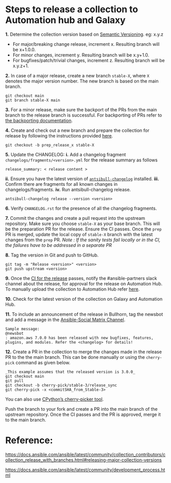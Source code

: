 # Steps to release a collection to Automation hub and Galaxy

**1.** Determine the collection version based on [Semantic Versioning](https://semver.org/). eg: x.y.z
- For major/breaking change release, increment x. Resulting branch will be x+1.0.0.
- For minor changes, increment y. Resulting branch will be x.y+1.0.
- For bugfixes/patch/trivial changes, increment z. Resulting branch will be x.y.z+1.

**2.** In case of a major release, create a new branch `stable-X`, where `X` denotes the major version number. The new branch is based on the main branch.

```
git checkout main
git branch stable-X main
```

**3.** For a minor release, make sure the backport of the PRs from the main branch to the release branch is successful. For backporting of PRs refer to [the backporting documentation](https://github.com/ansible-collections/cloud-content-handbook/blob/main/backport_changes.md).

**4.** Create and check out a new branch and prepare the collection for release by following the instructions provided [here](https://docs.ansible.com/ansible/latest/community/collection_contributors/collection_releasing.html#preparing-to-release-a-collection).

```
git checkout -b prep_release_x stable-X
```

**5.** Update the CHANGELOG:
  **i.** Add a changelog fragment `changelogs/fragments/<version>.yml` for the release summary as follows
   ```
   release_summary: < release content >
   ```
   **ii.** Ensure you have the latest version of [`antsibull-changelog`](https://ansible.readthedocs.io/projects/antsibull-changelog/) installed.
   **iii.** Confirm there are fragments for all known changes in changelogs/fragments.
   **iv.** Run antsibull-changelog release.
   ```
   antsibull-changelog release --version <version>
   ```

**6.** Verify `CHANGELOG.rst` for the presence of all the changelog fragments.

**7.** Commit the changes and create a pull request into the upstream repository. Make sure you choose `stable-X` as your base branch. This will be the preparation PR for the release. Ensure the CI passes. Once the `prep` PR is merged, update the local copy of `stable-X` branch with the latest changes from the `prep` PR.
_Note : If the sanity tests fail locally or in the CI, the failures have to be addressed in a separate PR_

**8.** Tag the version in Git and push to GitHub.

```
git tag -m "Release <version>" <version>
git push upstream <version>
```

**9.** Once the [CI for the release](https://ansible.softwarefactory-project.io/zuul/status) passes, notify the #ansible-partners slack channel about the release, for approval for the release on Automation Hub. To manually upload the collection to Automation Hub refer [here](https://github.com/ansible-collections/cloud-content-handbook/blob/main/Release/release_automation_hub.md).

**10.** Check for the latest version of the collection on Galaxy and Automation Hub.

**11.** To include an announcement of the release in Bullhorn, tag the newsbot and add a message in the [Ansible-Social Matrix Channel]( https://chat.ansible.im/#/room/#social:ansible.com).

```
Sample message:
@newsbot
: amazon.aws 7.0.0 has been released with new bugfixes, features, plugins, and modules. Refer the <changelog> for details!
```

**12.** Create a PR in the collection to merge the changes made in the release PR to the the main branch. This can be done manually or using the `cherry-pick` command as given below.
```
_This example assumes that the released version is 3.0.0_
git checkout main
git pull
git checkout -b cherry-pick/stable-3/release_sync
git cherry-pick -x <commitSHA_from_Stable-3>
```
You can also use [CPython’s cherry-picker tool](https://pypi.org/project/cherry_picker/#cherry-picking).

Push the branch to your fork and create a PR into the main branch of the upstream repository. Once the CI passes and the PR is approved, merge it to the main branch.

# Reference:
https://docs.ansible.com/ansible/latest/community/collection_contributors/collection_release_with_branches.html#releasing-major-collection-versions

https://docs.ansible.com/ansible/latest/community/development_process.html